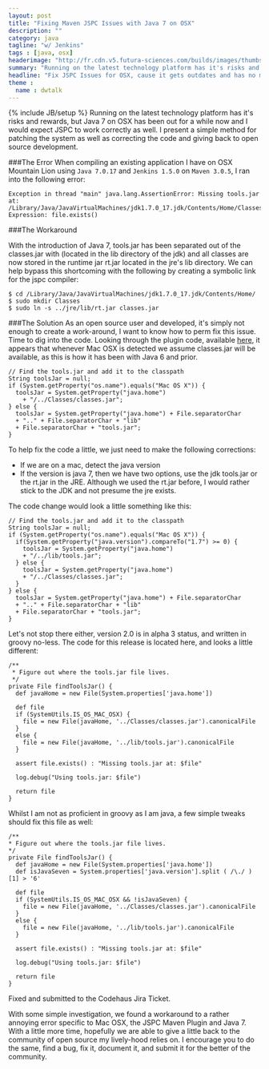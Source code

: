 ```yaml
---
layout: post
title: "Fixing Maven JSPC Issues with Java 7 on OSX"
description: ""
category: java
tagline: "w/ Jenkins"
tags : [java, osx]
headerimage: "http://fr.cdn.v5.futura-sciences.com/builds/images/thumbs/2/21b967d6d8_29240_station%20spatiale%201883_NASA%20Ames%20Research%20Center.jpg"
summary: "Running on the latest technology platform has it's risks and rewards, but Java 7 1.7.0.17 on OSX 10.8.3 has been out for a while now and I would expect the Maven JSPC Plugin 1.4.6 to work correctly as well. I present a simple method for patching the system as well as correcting the code and giving back to open source development."
headline: "Fix JSPC Issues for OSX, cause it gets outdates and has no maintenance"
theme :
  name : dwtalk
---
```

{% include JB/setup %}
Running on the latest technology platform has it's risks and rewards, but Java 7 on OSX has been out for a while now and I would expect JSPC to work correctly as well. I present a simple method for patching the system as well as correcting the code and giving back to open source development.

###The Error
When compiling an existing application I have on OSX Mountain Lion using `Java 7.0.17` and `Jenkins 1.5.0` on `Maven 3.0.5`, I ran into the following error:

	Exception in thread "main" java.lang.AssertionError: Missing tools.jar at: /Library/Java/JavaVirtualMachines/jdk1.7.0_17.jdk/Contents/Home/Classes/classes.jar. Expression: file.exists()

###The Workaround

With the introduction of Java 7, tools.jar has been separated out of the classes.jar with (located in the lib directory of the jdk) and all classes are now stored in the runtime jar rt.jar located in the jre's lib directory. We can help bypass this shortcoming with the following by creating a symbolic link for the jspc compiler:

	$ cd /Library/Java/JavaVirtualMachines/jdk1.7.0_17.jdk/Contents/Home/
	$ sudo mkdir Classes
	$ sudo ln -s ../jre/lib/rt.jar classes.jar


###The Solution
As an open source user and developed, it's simply not enough to create a work-around, I want to know how to perm fix this issue. Time to dig into the code.
Looking through the plugin code, available <a href="https://svn.codehaus.org/mojo/tags/jspc-maven-plugin-1.4.6/src/main/java/org/codehaus/mojo/jspc/AbstractJspcMojo.java">here</a>, it appears that whenever Mac OSX is detected we assume classes.jar will be available, as this is how it has been with Java 6 and prior.

	// Find the tools.jar and add it to the classpath
    String toolsJar = null;
    if (System.getProperty("os.name").equals("Mac OS X")) {
      toolsJar = System.getProperty("java.home")
        + "/../Classes/classes.jar";
    } else {
      toolsJar = System.getProperty("java.home") + File.separatorChar
      + ".." + File.separatorChar + "lib"
      + File.separatorChar + "tools.jar";
    }

To help fix the code a little, we just need to make the following corrections:

*	If we are on a mac, detect the java version
*	If the version is java 7, then we have two options, use the jdk tools.jar or the rt.jar in the JRE. Although we used the rt.jar before, I would rather stick to the JDK and not presume the jre exists.

The code change would look a little something like this:

	// Find the tools.jar and add it to the classpath
	String toolsJar = null;
	if (System.getProperty("os.name").equals("Mac OS X")) {
	  if(System.getProperty("java.version").compareTo("1.7") >= 0) {
		toolsJar = System.getProperty("java.home")
        + "/../lib/tools.jar"; 
	  } else {
		toolsJar = System.getProperty("java.home")
        + "/../Classes/classes.jar";
	  }
	} else {
  	  toolsJar = System.getProperty("java.home") + File.separatorChar
	  + ".." + File.separatorChar + "lib"
  	  + File.separatorChar + "tools.jar";
	}

Let's not stop there either, version 2.0 is in alpha 3 status, and written in groovy no-less. The code for this release is located here, and looks a little different:

	/**
     * Figure out where the tools.jar file lives.
     */
    private File findToolsJar() {
      def javaHome = new File(System.properties['java.home'])
      
      def file
      if (SystemUtils.IS_OS_MAC_OSX) {
        file = new File(javaHome, '../Classes/classes.jar').canonicalFile
      }
      else {
        file = new File(javaHome, '../lib/tools.jar').canonicalFile
      }
        
      assert file.exists() : "Missing tools.jar at: $file"
        
      log.debug("Using tools.jar: $file")
        
      return file
    }

Whilst I am not as proficient in groovy as I am java, a few simple tweaks should fix this file as well:

	/**
 	* Figure out where the tools.jar file lives.
 	*/
	private File findToolsJar() {
  	  def javaHome = new File(System.properties['java.home'])
	  def isJavaSeven = System.properties['java.version'].split ( /\./ )[1] > '6'

      def file
      if (SystemUtils.IS_OS_MAC_OSX && !isJavaSeven) {
        file = new File(javaHome, '../Classes/classes.jar').canonicalFile
	  }
	  else {
        file = new File(javaHome, '../lib/tools.jar').canonicalFile
	  }
    
	  assert file.exists() : "Missing tools.jar at: $file"
    
	  log.debug("Using tools.jar: $file")
    
	  return file
	}

Fixed and submitted to the Codehaus Jira Ticket.

With some simple investigation, we found a workaround to a rather annoying error specific to Mac OSX, the JSPC Maven Plugin and Java 7. With a little more time, hopefully we are able to give a little back to the community of open source my lively-hood relies on. I encourage you to do the same, find a bug, fix it, document it, and submit it for the better of the community.



